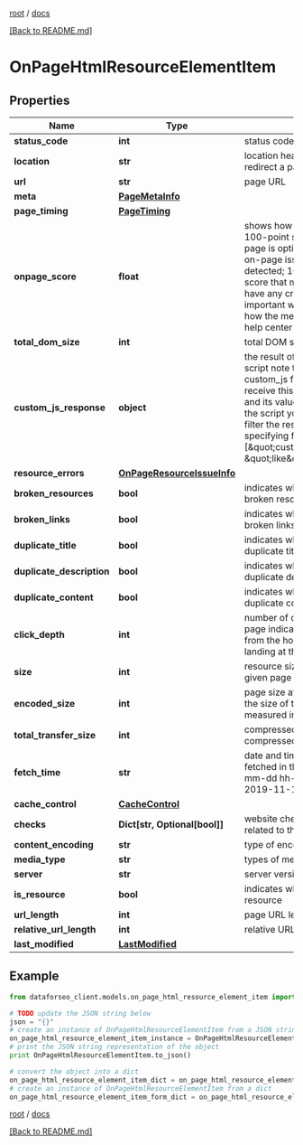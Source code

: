 [root](./../ "root") / [docs](./ "docs")

[[Back to README.md]](./../README.md "[Back to README.md]")

# OnPageHtmlResourceElementItem

## Properties

Name | Type | Description | Notes
------------ | ------------- | ------------- | -------------
**status_code** | **int** | status code of the page | [optional]
**location** | **str** | location header indicates the URL to redirect a page to | [optional]
**url** | **str** | page URL | [optional]
**meta** | [**PageMetaInfo**](PageMetaInfo.md) |  | [optional]
**page_timing** | [**PageTiming**](PageTiming.md) |  | [optional]
**onpage_score** | **float** | shows how page is optimized on a 100-point scale this field shows how page is optimized considering critical on-page issues and warnings detected; 100 is the highest possible score that means the page does not have any critical on-page issues and important warnings; learn more about how the metric is calculated in this help center article | [optional]
**total_dom_size** | **int** | total DOM size of a page | [optional]
**custom_js_response** | **object** | the result of executing a specified JS script note that you should specify a custom_js field when setting a task to receive this data and the field type and its value will totally depend on the script you specified;you can also filter the results by this value specifying filters in the following way: [\&quot;custom_js_response.url\&quot;, \&quot;like\&quot;, \&quot;pixel\&quot;] | [optional]
**resource_errors** | [**OnPageResourceIssueInfo**](OnPageResourceIssueInfo.md) |  | [optional]
**broken_resources** | **bool** | indicates whether a page contains broken resources | [optional]
**broken_links** | **bool** | indicates whether a page contains broken links | [optional]
**duplicate_title** | **bool** | indicates whether a page has duplicate title tags | [optional]
**duplicate_description** | **bool** | indicates whether a page has a duplicate description | [optional]
**duplicate_content** | **bool** | indicates whether a page has duplicate content | [optional]
**click_depth** | **int** | number of clicks it takes to get to the page indicates the number of clicks from the homepage needed before landing at the target page | [optional]
**size** | **int** | resource size indicates the size of a given page measured in bytes | [optional]
**encoded_size** | **int** | page size after encoding indicates the size of the encoded page measured in bytes | [optional]
**total_transfer_size** | **int** | compressed page size indicates the compressed size of a given page | [optional]
**fetch_time** | **str** | date and time when a resource was fetched in the UTC format: “yyyy-mm-dd hh-mm-ss +00:00” example: 2019-11-15 12:57:46 +00:00 | [optional]
**cache_control** | [**CacheControl**](CacheControl.md) |  | [optional]
**checks** | **Dict[str, Optional[bool]]** | website checks on-page check-ups related to the page | [optional]
**content_encoding** | **str** | type of encoding | [optional]
**media_type** | **str** | types of media used to display a page | [optional]
**server** | **str** | server version | [optional]
**is_resource** | **bool** | indicates whether a page is a single resource | [optional]
**url_length** | **int** | page URL length in characters | [optional]
**relative_url_length** | **int** | relative URL length in characters | [optional]
**last_modified** | [**LastModified**](LastModified.md) |  | [optional]

## Example

```python
from dataforseo_client.models.on_page_html_resource_element_item import OnPageHtmlResourceElementItem

# TODO update the JSON string below
json = "{}"
# create an instance of OnPageHtmlResourceElementItem from a JSON string
on_page_html_resource_element_item_instance = OnPageHtmlResourceElementItem.from_json(json)
# print the JSON string representation of the object
print OnPageHtmlResourceElementItem.to_json()

# convert the object into a dict
on_page_html_resource_element_item_dict = on_page_html_resource_element_item_instance.to_dict()
# create an instance of OnPageHtmlResourceElementItem from a dict
on_page_html_resource_element_item_form_dict = on_page_html_resource_element_item.from_dict(on_page_html_resource_element_item_dict)
```

  

[root](./../ "root") / [docs](./ "docs")

[[Back to README.md]](./../README.md "[Back to README.md]")